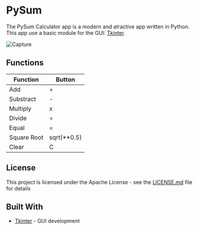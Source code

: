 # PySum

The PySum Calculator app is a modern and atractive app written in Python. This app use a basic module for the GUI: [Tkinter](https://docs.python.org/3/library/tkinter.html).

![Capture](https://user-images.githubusercontent.com/65880991/99133266-a1fc2580-25ef-11eb-9f5a-276f6db0959b.PNG)

## Functions

| Function      | Button        |
| ------------- | ------------- |
|     Add       |       +       |
|   Substract   |       -       |
|   Multiply    |       x       |
|   Divide      |       ÷       |
|   Equal       |       =       |
|   Square Root |   sqrt(**0.5) |
|   Clear       |       C       |

## License

This project is licensed under the Apache License - see the [LICENSE.md](https://github.com/JohnXdator/PySum/blob/main/LICENSE) file for details

## Built With

* [Tkinter](https://docs.python.org/3/library/tkinter.html) - GUI development 
